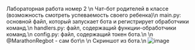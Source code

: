 Лабораторная работа номер 2 \n
Чат-бот родителей в классе (возможность смотреть успеваемость своего ребенка)\n
main.py: основной файл, который запускает бота и регистрирует обработчики команд.\n
handlers.py: файл, содержащий функции-обработчики команд.\n
config.py: файл, содержащий токен бота.\n
\n
@MarathonRegbot - сам бот\n
\n
Скриншот из бота.\n
![image](https://user-images.githubusercontent.com/43817157/232829857-21c8827e-323d-4a20-a9cb-a58dc94863d9.png)
